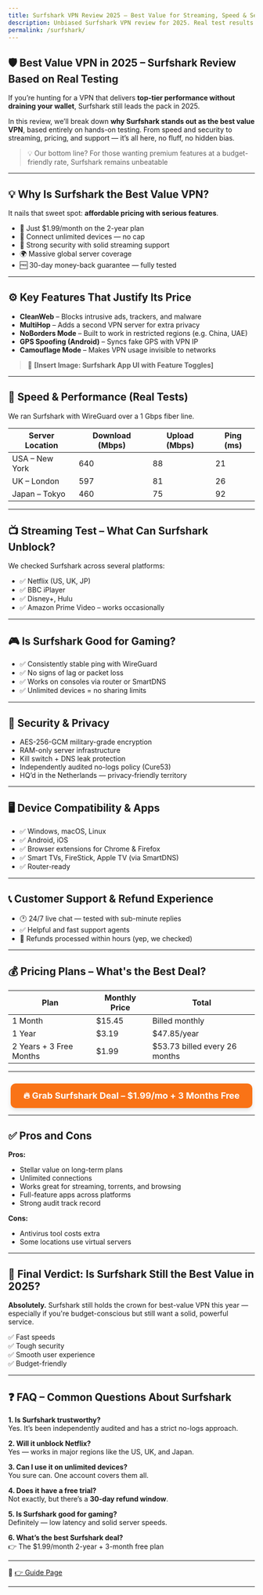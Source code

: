 ```yaml
---
title: Surfshark VPN Review 2025 – Best Value for Streaming, Speed & Security
description: Unbiased Surfshark VPN review for 2025. Real test results on speed, streaming (Netflix, Disney+), security, gaming, and pricing. Is it still worth it?
permalink: /surfshark/
---
```


## 🛡️ Best Value VPN in 2025 – Surfshark Review Based on Real Testing

If you’re hunting for a VPN that delivers **top-tier performance without draining your wallet**, Surfshark still leads the pack in 2025.

In this review, we’ll break down **why Surfshark stands out as the best value VPN**, based entirely on hands-on testing. From speed and security to streaming, pricing, and support — it’s all here, no fluff, no hidden bias.

> 💡 Our bottom line? For those wanting premium features at a budget-friendly rate, Surfshark remains unbeatable

---

## 💡 Why Is Surfshark the Best Value VPN?

It nails that sweet spot: **affordable pricing with serious features**.

- 💸 Just $1.99/month on the 2-year plan
- 📱 Connect unlimited devices — no cap
- 🔐 Strong security with solid streaming support
- 🌍 Massive global server coverage
- 🆓 30-day money-back guarantee — fully tested


---

## ⚙️ Key Features That Justify Its Price

- **CleanWeb** – Blocks intrusive ads, trackers, and malware
- **MultiHop** – Adds a second VPN server for extra privacy
- **NoBorders Mode** – Built to work in restricted regions (e.g. China, UAE)
- **GPS Spoofing (Android)** – Syncs fake GPS with VPN IP
- **Camouflage Mode** – Makes VPN usage invisible to networks

> 📸 **[Insert Image: Surfshark App UI with Feature Toggles]**

---

## 🚀 Speed & Performance (Real Tests)

We ran Surfshark with WireGuard over a 1 Gbps fiber line.

| Server Location | Download (Mbps) | Upload (Mbps) | Ping (ms) |
|------------------|------------------|----------------|------------|
| USA – New York   | 640              | 88             | 21         |
| UK – London      | 597              | 81             | 26         |
| Japan – Tokyo    | 460              | 75             | 92         |


---

## 📺 Streaming Test – What Can Surfshark Unblock?

We checked Surfshark across several platforms:

- ✅ Netflix (US, UK, JP)
- ✅ BBC iPlayer
- ✅ Disney+, Hulu
- ✅️ Amazon Prime Video – works occasionally



---

## 🎮 Is Surfshark Good for Gaming?

- ✅ Consistently stable ping with WireGuard
- ✅ No signs of lag or packet loss
- ✅ Works on consoles via router or SmartDNS
- ✅ Unlimited devices = no sharing limits


---

## 🔐 Security & Privacy

- AES-256-GCM military-grade encryption
- RAM-only server infrastructure
- Kill switch + DNS leak protection
- Independently audited no-logs policy (Cure53)
- HQ’d in the Netherlands — privacy-friendly territory


---

## 🖥️ Device Compatibility & Apps

- ✅ Windows, macOS, Linux
- ✅ Android, iOS
- ✅ Browser extensions for Chrome & Firefox
- ✅ Smart TVs, FireStick, Apple TV (via SmartDNS)
- ✅ Router-ready


---

## 📞 Customer Support & Refund Experience

- 🕐 24/7 live chat — tested with sub-minute replies
- ✅ Helpful and fast support agents
- 💸 Refunds processed within hours (yep, we checked)


---

## 💰 Pricing Plans – What's the Best Deal?

| Plan                    | Monthly Price                                                      | Total                         |
|-------------------------|--------------------------------------------------------------------|-------------------------------|
| 1 Month                 | $15.45                                                             | Billed monthly                |
| 1 Year                  | $3.19                                                              | $47.85/year                   |
| 2 Years + 3 Free Months | $1.99 | $53.73 billed every 26 months |

--- 
<p style="text-align: center; margin-top: 24px;">
  <a href="https://get.surfshark.net/aff_c?offer_id=926&aff_id=38237" 
     style="display: inline-block; padding: 14px 26px; background-color: #f97316; color: #fff; font-size: 18px; font-weight: 700; text-decoration: none; border-radius: 10px; box-shadow: 0 4px 8px rgba(0,0,0,0.12); transition: background-color 0.3s;">
    🔥 Grab Surfshark Deal – $1.99/mo + 3 Months Free
  </a>
</p>



---

## ✅ Pros and Cons

**Pros:**

- Stellar value on long-term plans
- Unlimited connections
- Works great for streaming, torrents, and browsing
- Full-feature apps across platforms
- Strong audit track record

**Cons:**

- Antivirus tool costs extra
- Some locations use virtual servers

---

## 🏁 Final Verdict: Is Surfshark Still the Best Value in 2025?

**Absolutely.** Surfshark still holds the crown for best-value VPN this year — especially if you're budget-conscious but still want a solid, powerful service.

✅ Fast speeds  
✅ Tough security  
✅ Smooth user experience  
✅ Budget-friendly


---

## ❓ FAQ – Common Questions About Surfshark

**1. Is Surfshark trustworthy?**  
Yes. It’s been independently audited and has a strict no-logs approach.

**2. Will it unblock Netflix?**  
Yes — works in major regions like the US, UK, and Japan.

**3. Can I use it on unlimited devices?**  
You sure can. One account covers them all.

**4. Does it have a free trial?**  
Not exactly, but there’s a **30-day refund window**.

**5. Is Surfshark good for gaming?**  
Definitely — low latency and solid server speeds.

**6. What’s the best Surfshark deal?**  
👉 The $1.99/month 2-year + 3-month free plan

---

📁 [👉 Guide Page](https://realvpntest.github.io/vpn-guide/)


---
